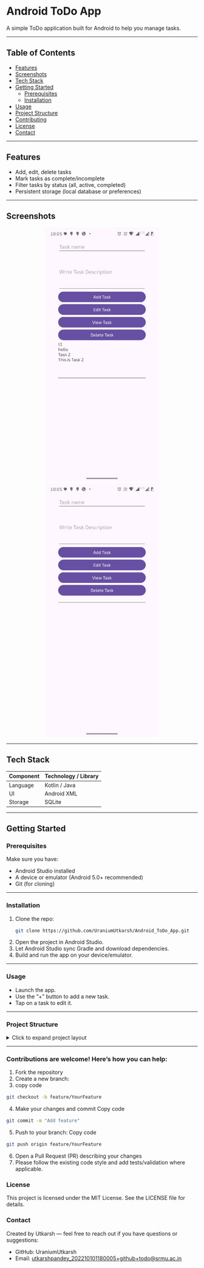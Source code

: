 # Android ToDo App

A simple ToDo application built for Android to help you manage tasks.

---

## Table of Contents

- [Features](#features)  
- [Screenshots](#screenshots)  
- [Tech Stack](#tech-stack)  
- [Getting Started](#getting-started)  
  - [Prerequisites](#prerequisites)  
  - [Installation](#installation)  
- [Usage](#usage)  
- [Project Structure](#project-structure)  
- [Contributing](#contributing)  
- [License](#license)  
- [Contact](#contact)

---

## Features

- Add, edit, delete tasks  
- Mark tasks as complete/incomplete  
- Filter tasks by status (all, active, completed)  
- Persistent storage (local database or preferences)

---

## Screenshots

<div align="center">
  <img src="https://github.com/UraniumUtkarsh/Android_ToDo_App/blob/main/Github_app_img_ss/img1.jpg" width="300" alt="Main Screen"/>
  <img src="https://github.com/UraniumUtkarsh/Android_ToDo_App/blob/main/Github_app_img_ss/img2.jpg" width="300" alt="Add Task"/>
</div>

---

## Tech Stack

| Component  | Technology / Library |
|-------------|----------------------|
| Language    | Kotlin / Java        |
| UI          | Android XML          |
| Storage     | SQLite               |

---

## Getting Started

### Prerequisites

Make sure you have:

- Android Studio installed  
- A device or emulator (Android 5.0+ recommended)  
- Git (for cloning)

---

### Installation

1. Clone the repo:  
   ```bash
   git clone https://github.com/UraniumUtkarsh/Android_ToDo_App.git
   ```
2. Open the project in Android Studio.
3. Let Android Studio sync Gradle and download dependencies.
4. Build and run the app on your device/emulator.


---

### Usage
 - Launch the app.
 - Use the “+” button to add a new task.
 - Tap on a task to edit it.

---

### Project Structure
<details>
<summary>Click to expand project layout</summary>
├── app/

│   ├── src/

│   │   ├── main/

│   │   │   ├── java/… (Java files)

│   │   │   └── res/… (layouts, drawables, etc.)

│   └── build.gradle

├── … (other modules)

└── README.md
</details>

---

### Contributions are welcome! Here’s how you can help:

1. Fork the repository
2. Create a new branch:
3. copy code
```bash
git checkout -b feature/YourFeature
```
4. Make your changes and commit
Copy code
```bash
git commit -m "Add feature"
```
5. Push to your branch:
Copy code
```bash
git push origin feature/YourFeature
```
6. Open a Pull Request (PR) describing your changes
7. Please follow the existing code style and add tests/validation where applicable.

### License
This project is licensed under the MIT License.
See the LICENSE file for details.

### Contact
Created by Utkarsh — feel free to reach out if you have questions or suggestions:
- GitHub: UraniumUtkarsh
- Email: utkarshpandey_202210101180005+github+todo@srmu.ac.in





